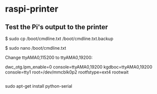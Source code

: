 raspi-printer
=============


## Test the Pi's output to the printer

$ sudo cp /boot/cmdline.txt /boot/cmdline.txt.backup

$ sudo nano /boot/cmdline.txt

Change ttyAMA0,115200 to ttyAMA0,19200:

dwc_otg.lpm_enable=0 console=ttyAMA0,19200 kgdboc=ttyAMA0,19200 console=tty1 root=/dev/mmcblk0p2 rootfstype=ext4 rootwait

## 

sudo apt-get install python-serial